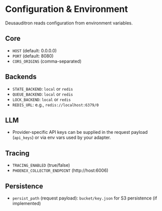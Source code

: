 # Configuration & Environment

Deusauditron reads configuration from environment variables.

## Core

- `HOST` (default: 0.0.0.0)
- `PORT` (default: 8080)
- `CORS_ORIGINS` (comma-separated)

## Backends

- `STATE_BACKEND`: `local` or `redis`
- `QUEUE_BACKEND`: `local` or `redis`
- `LOCK_BACKEND`: `local` or `redis`
- `REDIS_URL`: e.g., `redis://localhost:6379/0`

## LLM

- Provider-specific API keys can be supplied in the request payload (`api_keys`) or via env vars used by your adapter.

## Tracing

- `TRACING_ENABLED` (true/false)
- `PHOENIX_COLLECTOR_ENDPOINT` (http://host:6006)

## Persistence

- `persist_path` (request payload): `bucket/key.json` for S3 persistence (if implemented)
